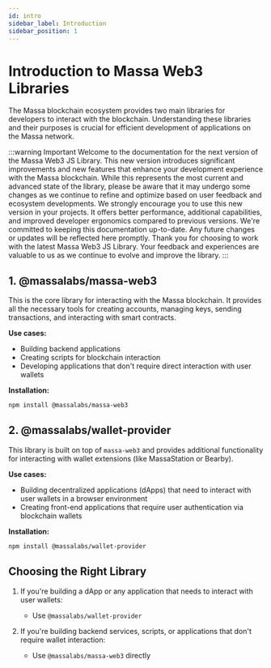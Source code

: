 ```yaml
---
id: intro
sidebar_label: Introduction
sidebar_position: 1
---
```


# Introduction to Massa Web3 Libraries

The Massa blockchain ecosystem provides two main libraries for developers to interact with the blockchain. Understanding these libraries and their purposes is crucial for efficient development of applications on the Massa network.

:::warning Important
Welcome to the documentation for the next version of the Massa Web3 JS Library. This new version introduces significant improvements and new features that enhance your development experience with the Massa blockchain.
While this represents the most current and advanced state of the library, please be aware that it may undergo some changes as we continue to refine and optimize based on user feedback and ecosystem developments.
We strongly encourage you to use this new version in your projects. It offers better performance, additional capabilities, and improved developer ergonomics compared to previous versions.
We're committed to keeping this documentation up-to-date. Any future changes or updates will be reflected here promptly.
Thank you for choosing to work with the latest Massa Web3 JS Library. Your feedback and experiences are valuable to us as we continue to evolve and improve the library.
:::

## 1. @massalabs/massa-web3

This is the core library for interacting with the Massa blockchain. It provides all the necessary tools for creating accounts, managing keys, sending transactions, and interacting with smart contracts.

**Use cases:**

- Building backend applications
- Creating scripts for blockchain interaction
- Developing applications that don't require direct interaction with user wallets

**Installation:**

```bash
npm install @massalabs/massa-web3
```

## 2. @massalabs/wallet-provider

This library is built on top of `massa-web3` and provides additional functionality for interacting with wallet extensions (like MassaStation or Bearby).

**Use cases:**

- Building decentralized applications (dApps) that need to interact with user wallets in a browser environment
- Creating front-end applications that require user authentication via blockchain wallets

**Installation:**

```bash
npm install @massalabs/wallet-provider
```

<!-- **Important note:** If you're using `wallet-provider`, you don't need to separately install `massa-web3`, as it's included as a dependency. -->

## Choosing the Right Library

1. If you're building a dApp or any application that needs to interact with user wallets:

   - Use `@massalabs/wallet-provider`

2. If you're building backend services, scripts, or applications that don't require wallet interaction:
   - Use `@massalabs/massa-web3` directly
